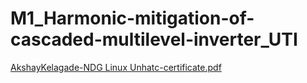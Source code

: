 # M1_Harmonic-mitigation-of-cascaded-multilevel-inverter_UTI
[AkshayKelagade-NDG Linux Unhatc-certificate.pdf](https://github.com/Akshaykelagade/M1_Harmonic-mitigation-of-cascaded-multilevel-inverter_UTI/files/8008313/AkshayKelagade-NDG.Linux.Unhatc-certificate.pdf)
